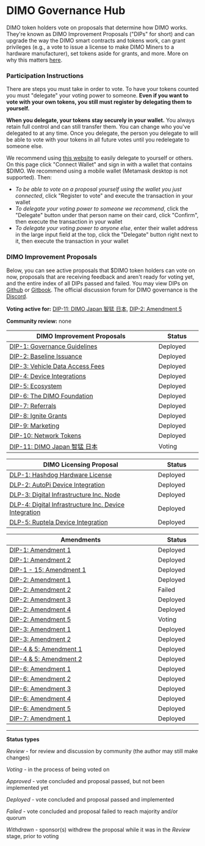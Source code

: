 # DIMO Governance Hub

DIMO token holders vote on proposals that determine how DIMO works. They're known as DIMO Improvement Proposals ("DIPs" for short) and can upgrade the way the DIMO smart contracts and tokens work, can grant privileges (e.g., a vote to issue a license to make DIMO Miners to a hardware manufacturer), set tokens aside for grants, and more. More on why this matters [here](https://docs.dimo.zone/overview/dimotoken/user-ownership).

### **Participation Instructions**

There are steps you must take in order to vote. To have your tokens counted you must "delegate" your voting power to someone. **Even if you want to vote with your own tokens, you still must register by delegating them to yourself.**

**When you delegate, your tokens stay securely in your wallet.** You always retain full control and can still transfer them. You can change who you've delegated to at any time. Once you delegate, the person you delegate to will be able to vote with your tokens in all future votes until you redelegate to someone else.

We recommend using [this website](https://delegate.dimo.zone/) to easily delegate to yourself or others. On this page click "Connect Wallet" and sign in with a wallet that contains $DIMO. We recommend using a mobile wallet (Metamask desktop is not supported). Then:

* _To be able to vote on a proposal yourself using the wallet you just connected_, click "Register to vote" and execute the transaction in your wallet
* _To delegate your voting power to someone we recommend_, click the "Delegate" button under that person name on their card, click "Confirm", then execute the transaction in your wallet
* _To delegate your voting power to anyone else_, enter their wallet address in the large input field at the top, click the "Delegate" button right next to it, then execute the transaction in your wallet

### DIMO Improvement Proposals

Below, you can see active proposals that $DIMO token holders can vote on now, proposals that are receiving feedback and aren't ready for voting yet, and the entire index of all DIPs passed and failed. You may view DIPs on [Github](https://github.com/DIMO-Network/DIP) or [Gitbook](https://docs.dimo.zone/dips). The official discussion forum for DIMO governance is the [Discord](https://chat.dimo.zone).

**Voting active for:** [DIP-11: DIMO Japan 智猛 日本](improvement-proposals/dip11.md), [DIP-2: Amendment 5](amendments/dip2a5.md)

**Community review:** none

<table><thead><tr><th width="543">DIMO Improvement Proposals</th><th width="112.66666666666674">Status</th></tr></thead><tbody><tr><td><a href="improvement-proposals/dip1.md">DIP-1: Governance Guidelines</a></td><td>Deployed</td></tr><tr><td><a href="improvement-proposals/dip2.md">DIP-2: Baseline Issuance</a></td><td>Deployed</td></tr><tr><td><a href="improvement-proposals/dip3.md">DIP-3: Vehicle Data Access Fees</a></td><td>Deployed</td></tr><tr><td><a href="improvement-proposals/dip4.md">DIP-4: Device Integrations</a></td><td>Deployed</td></tr><tr><td><a href="improvement-proposals/dip5.md">DIP-5: Ecosystem</a></td><td>Deployed</td></tr><tr><td><a href="amendments/dip6a1.md">DIP-6: The DIMO Foundation</a></td><td>Deployed</td></tr><tr><td><a href="improvement-proposals/dip7.md">DIP-7: Referrals</a></td><td>Deployed</td></tr><tr><td><a href="improvement-proposals/dip8.md">DIP-8: Ignite Grants</a></td><td>Deployed</td></tr><tr><td><a href="improvement-proposals/dip9.md">DIP-9: Marketing</a></td><td>Deployed</td></tr><tr><td><a href="improvement-proposals/dip10.md">DIP-10: Network Tokens</a></td><td>Deployed</td></tr><tr><td><a href="improvement-proposals/dip11.md">DIP-11: DIMO Japan 智猛 日本</a></td><td>Voting</td></tr></tbody></table>



<table><thead><tr><th width="543">DIMO Licensing Proposal</th><th width="115.66666666666674">Status</th></tr></thead><tbody><tr><td><a href="license-proposals/dip10.md">DLP-1: Hashdog Hardware License</a></td><td>Deployed</td></tr><tr><td><a href="license-proposals/dip11.md">DLP-2: AutoPi Device Integration</a></td><td>Deployed</td></tr><tr><td><a href="license-proposals/dip12.md">DLP-3: Digital Infrastructure Inc. Node</a></td><td>Deployed</td></tr><tr><td><a href="license-proposals/dip13.md">DLP-4: Digital Infrastructure Inc. Device Integration</a></td><td>Deployed</td></tr><tr><td><a href="license-proposals/dlp5.md">DLP-5: Ruptela Device Integration</a></td><td>Deployed</td></tr></tbody></table>



<table><thead><tr><th width="543">Amendments</th><th width="115.66666666666674">Status</th></tr></thead><tbody><tr><td><a href="amendments/dip1a1.md">DIP-1: Amendment 1</a></td><td>Deployed</td></tr><tr><td><a href="amendments/dip1a2.md">DIP-1: Amendment 2</a></td><td>Deployed</td></tr><tr><td><a href="amendments/dip1-15a1.md">DIP-1 - 15: Amendment 1</a></td><td>Deployed</td></tr><tr><td><a href="amendments/dip6a1.md">DIP-2: Amendment 1</a></td><td>Deployed</td></tr><tr><td><a href="amendments/dip2a2.md">DIP-2: Amendment 2</a></td><td>Failed</td></tr><tr><td><a href="amendments/dip2a3.md">DIP-2: Amendment 3</a></td><td>Deployed</td></tr><tr><td><a href="amendments/dip2a4.md">DIP-2: Amendment 4</a></td><td>Deployed</td></tr><tr><td><a href="amendments/dip2a5.md">DIP-2: Amendment 5</a></td><td>Voting</td></tr><tr><td><a href="amendments/dip3a1.md">DIP-3: Amendment 1</a></td><td>Deployed</td></tr><tr><td><a href="amendments/dip3-and-10a1.md">DIP-3: Amendment 2</a></td><td>Deployed</td></tr><tr><td><a href="amendments/dip4-and-5a1.md">DIP-4 &#x26; 5: Amendment 1</a></td><td>Deployed</td></tr><tr><td><a href="amendments/dip4-5a2.md">DIP-4 &#x26; 5: Amendment 2</a></td><td>Deployed</td></tr><tr><td><a href="amendments/dip6a1.md">DIP-6: Amendment 1</a></td><td>Deployed</td></tr><tr><td><a href="https://app.gitbook.com/o/IDM0isB8NflgM8HmoQc9/s/jZmczULaqjLgitDK3L30/~/changes/209/amendments/dip6a1-1">DIP-6: Amendment 2</a></td><td>Deployed</td></tr><tr><td><a href="https://app.gitbook.com/o/IDM0isB8NflgM8HmoQc9/s/jZmczULaqjLgitDK3L30/~/changes/209/amendments/dip6a1-2">DIP-6: Amendment 3</a></td><td>Deployed</td></tr><tr><td><a href="amendments/dip6a4.md">DIP-6: Amendment 4</a></td><td>Deployed</td></tr><tr><td><a href="amendments/dip6a5.md">DIP-6: Amendment 5</a></td><td>Deployed</td></tr><tr><td><a href="amendments/dip7a1.md">DIP-7: Amendment 1</a></td><td>Deployed</td></tr></tbody></table>



***

**Status types**

_Review_ - for review and discussion by community (the author may still make changes)

_Voting_ - in the process of being voted on

_Approved_ - vote concluded and proposal passed, but not been implemented yet

_Deployed -_ vote concluded and proposal passed and implemented

_Failed_ - vote concluded and proposal failed to reach majority and/or quorum

_Withdrawn_ - sponsor(s) withdrew the proposal while it was in the _Review_ stage, prior to voting
